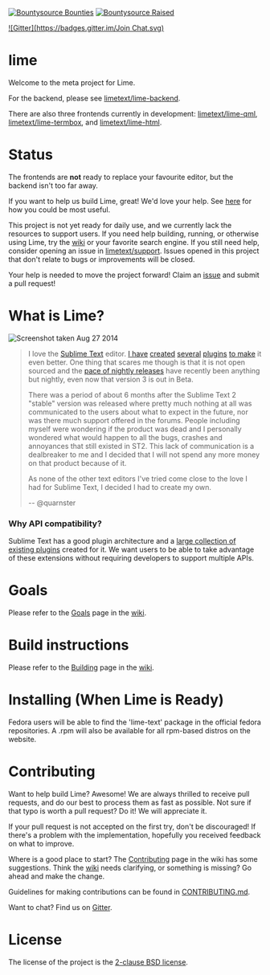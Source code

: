 [![Bountysource Bounties](https://www.bountysource.com/badge/team?team_id=8742&style=bounties_received)](https://www.bountysource.com/teams/limetext/issues?utm_source=limetext&utm_medium=shield&utm_campaign=bounties_received)
[![Bountysource Raised](https://www.bountysource.com/badge/team?team_id=8742&style=raised)](https://www.bountysource.com/teams/limetext?utm_source=limetext&utm_medium=shield&utm_campaign=raised)

[![Gitter](https://badges.gitter.im/Join Chat.svg)](https://gitter.im/limetext/lime)


# lime

Welcome to the meta project for Lime.

For the backend, please see [limetext/lime-backend](https://github.com/limetext/lime-backend).

There are also three frontends currently in development: [limetext/lime-qml](https://github.com/limetext/lime-qml), [limetext/lime-termbox](https://github.com/limetext/lime-termbox), and [limetext/lime-html](https://github.com/limetext/lime-html).


# Status

The frontends are **not** ready to replace your favourite editor, but the backend isn't too far away.

If you want to help us build Lime, great! We'd love your help. See [here](https://github.com/limetext/lime#contributing) for how you could be most useful.

This project is not yet ready for daily use, and we currently lack the resources to support users. If you need help building, running, or otherwise using Lime, try the [wiki](https://github.com/limetext/lime/wiki/_pages) or your favorite search engine. If you still need help, consider opening an issue in [limetext/support](https://github.com/limetext/support). Issues opened in this project that don't relate to bugs or improvements will be closed.

Your help is needed to move the project forward! Claim an [issue](https://github.com/limetext/lime/issues) and submit a pull request!


# What is Lime?

![Screenshot taken Aug 27 2014](http://limetext.org/assets/img/screenshot.png)

> I love the [Sublime Text](http://www.sublimetext.com) editor. [I have](https://github.com/quarnster/SublimeClang) [created](https://github.com/quarnster/SublimeJava) [several](https://github.com/quarnster/CompleteSharp) [plugins](https://github.com/quarnster/SublimeGDB) [to make](https://github.com/quarnster/ADBView) it even better. One thing that scares me though is that it is not open sourced and the [pace of nightly releases](http://www.sublimetext.com/nightly) have recently been anything but nightly, even now that version 3 is out in Beta.
>
> There was a period of about 6 months after the Sublime Text 2 "stable" version was released where pretty much nothing at all was communicated to the users about what to expect in the future, nor was there much support offered in the forums. People including myself were wondering if the product was dead and I personally wondered what would happen to all the bugs, crashes and annoyances that still existed in ST2. This lack of communication is a dealbreaker to me and I decided that I will not spend any more money on that product because of it.
>
> As none of the other text editors I've tried come close to the love I had for Sublime Text, I decided I had to create my own.
>
> -- @quarnster


### Why API compatibility?

Sublime Text has a good plugin architecture and a [large collection of existing plugins](https://sublime.wbond.net/) created for it. We want users to be able to take advantage of these extensions without requiring developers to support multiple APIs.


# Goals

Please refer to the [Goals](https://github.com/limetext/lime/wiki/Goals) page in the [wiki](https://github.com/limetext/lime/wiki/_pages).


# Build instructions

Please refer to the [Building](https://github.com/limetext/lime/wiki/Building) page in the [wiki](https://github.com/limetext/lime/wiki/_pages).

# Installing (When Lime is Ready)

Fedora users will be able to find the 'lime-text' package in the official fedora repositories.
A .rpm will also be available for all rpm-based distros on the website.

# Contributing

Want to help build Lime? Awesome! We are always thrilled to receive pull requests, and do our best to process them as fast as possible. Not sure if that typo is worth a pull request? Do it! We will appreciate it.

If your pull request is not accepted on the first try, don't be discouraged! If there's a problem with the implementation, hopefully you received feedback on what to improve.

Where is a good place to start? The [Contributing](https://github.com/limetext/lime/wiki/Contributing) page in the wiki has some suggestions. Think the [wiki](https://github.com/limetext/lime/wiki/_pages) needs clarifying, or something is missing? Go ahead and make the change.

Guidelines for making contributions can be found in [CONTRIBUTING.md](.github/CONTRIBUTING.md).

Want to chat? Find us on [Gitter](https://gitter.im/limetext/lime).


# License

The license of the project is the [2-clause BSD license](LICENSE).
